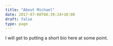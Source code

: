 ```yaml
---
title: "About Michael"
date: 2017-07-08T08:39:24+10:00
draft: false
type: page
---
```


I will get to putting a short bio here at some point.
